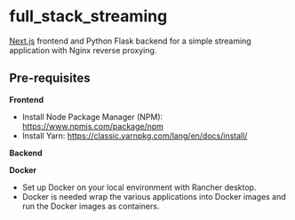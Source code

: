 # full_stack_streaming
[Next.js](https://nextjs.org/) frontend and Python Flask backend for a simple streaming application with Nginx reverse proxying.

## Pre-requisites

**Frontend**
- Install Node Package Manager (NPM): https://www.npmjs.com/package/npm
- Install Yarn: https://classic.yarnpkg.com/lang/en/docs/install/ 

**Backend**

**Docker**
- Set up Docker on your local environment with Rancher desktop. 
- Docker is needed wrap the various applications into Docker images and run the Docker images as containers.